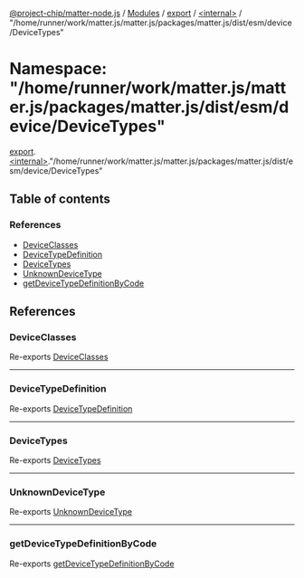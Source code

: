 [@project-chip/matter-node.js](../README.md) / [Modules](../modules.md) / [export](export.md) / [\<internal\>](export._internal_.md) / "/home/runner/work/matter.js/matter.js/packages/matter.js/dist/esm/device/DeviceTypes"

# Namespace: "/home/runner/work/matter.js/matter.js/packages/matter.js/dist/esm/device/DeviceTypes"

[export](export.md).[\<internal\>](export._internal_.md)."/home/runner/work/matter.js/matter.js/packages/matter.js/dist/esm/device/DeviceTypes"

## Table of contents

### References

- [DeviceClasses](export._internal_.__home_runner_work_matter_js_matter_js_packages_matter_js_dist_esm_device_DeviceTypes_.md#deviceclasses)
- [DeviceTypeDefinition](export._internal_.__home_runner_work_matter_js_matter_js_packages_matter_js_dist_esm_device_DeviceTypes_.md#devicetypedefinition)
- [DeviceTypes](export._internal_.__home_runner_work_matter_js_matter_js_packages_matter_js_dist_esm_device_DeviceTypes_.md#devicetypes)
- [UnknownDeviceType](export._internal_.__home_runner_work_matter_js_matter_js_packages_matter_js_dist_esm_device_DeviceTypes_.md#unknowndevicetype)
- [getDeviceTypeDefinitionByCode](export._internal_.__home_runner_work_matter_js_matter_js_packages_matter_js_dist_esm_device_DeviceTypes_.md#getdevicetypedefinitionbycode)

## References

### DeviceClasses

Re-exports [DeviceClasses](../enums/exports_device.DeviceClasses.md)

___

### DeviceTypeDefinition

Re-exports [DeviceTypeDefinition](exports_device.md#devicetypedefinition)

___

### DeviceTypes

Re-exports [DeviceTypes](exports_device.md#devicetypes)

___

### UnknownDeviceType

Re-exports [UnknownDeviceType](exports_device.md#unknowndevicetype)

___

### getDeviceTypeDefinitionByCode

Re-exports [getDeviceTypeDefinitionByCode](exports_device.md#getdevicetypedefinitionbycode)
